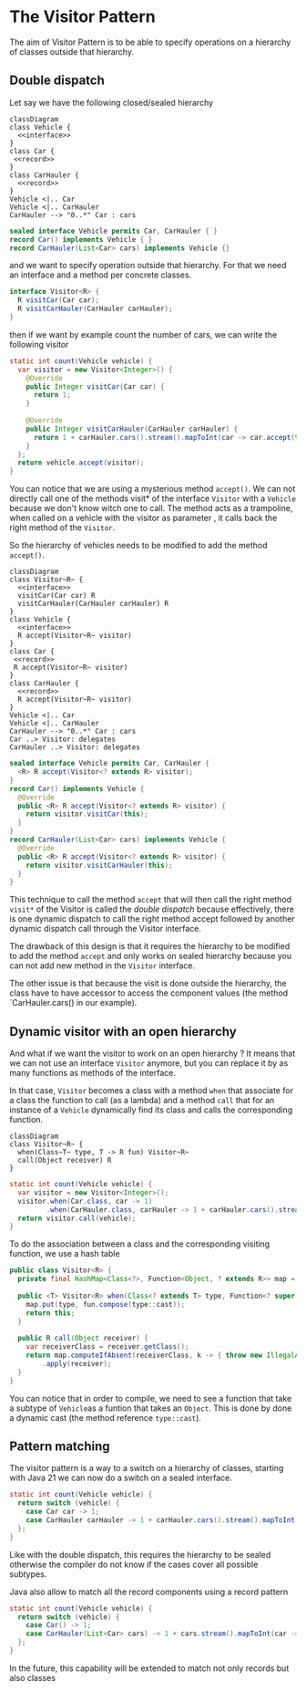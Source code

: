 # The Visitor Pattern

The aim of Visitor Pattern is to be able to specify operations on a hierarchy of classes outside that hierarchy.

## Double dispatch

Let say we have the following closed/sealed hierarchy
```mermaid
classDiagram
class Vehicle {
  <<interface>>
}
class Car {
 <<record>>
}
class CarHauler {
  <<record>>
}
Vehicle <|.. Car
Vehicle <|.. CarHauler
CarHauler --> "0..*" Car : cars
```

```java
sealed interface Vehicle permits Car, CarHauler { }
record Car() implements Vehicle { }
record CarHauler(List<Car> cars) implements Vehicle {}
```

and we want to specify operation outside that hierarchy.
For that we need an interface and a method per concrete classes.
```java
interface Visitor<R> {
  R visitCar(Car car);
  R visitCarHauler(CarHauler carHauler);
}
```

then if we want by example count the number of cars, we can write the following visitor
```java
static int count(Vehicle vehicle) {
  var visitor = new Visitor<Integer>() {
    @Override 
    public Integer visitCar(Car car) {
      return 1;
    }
      
    @Override 
    public Integer visitCarHauler(CarHauler carHauler) {
      return 1 + carHauler.cars().stream().mapToInt(car -> car.accept(this)).sum();
    }
  };
  return vehicle.accept(visitor);
}
```

You can notice that we are using a mysterious method `accept()`. We can not directly call one of the methods
visit* of the interface `Visitor` with a `Vehicle` because we don't know witch one to call.
The method acts as a trampoline, when called on a vehicle with the visitor as parameter , it calls back
the right method of the `Visitor`.

So the hierarchy of vehicles needs to be modified to add the method `accept()`. 

```mermaid
classDiagram
class Visitor~R~ {
  <<interface>>
  visitCar(Car car) R
  visitCarHauler(CarHauler carHauler) R
}
class Vehicle {
  <<interface>>
  R accept(Visitor~R~ visitor)
}
class Car {
 <<record>>
 R accept(Visitor~R~ visitor)
}
class CarHauler {
  <<record>>
  R accept(Visitor~R~ visitor)
}
Vehicle <|.. Car
Vehicle <|.. CarHauler
CarHauler --> "0..*" Car : cars
Car ..> Visitor: delegates
CarHauler ..> Visitor: delegates
```

```java
sealed interface Vehicle permits Car, CarHauler {
  <R> R accept(Visitor<? extends R> visitor);
}
record Car() implements Vehicle {
  @Override
  public <R> R accept(Visitor<? extends R> visitor) {
    return visitor.visitCar(this);
  }
}
record CarHauler(List<Car> cars) implements Vehicle {
  @Override
  public <R> R accept(Visitor<? extends R> visitor) {
    return visitor.visitCarHauler(this);
  }
}
```

This technique to call the method `accept` that will then call the right method `visit*` of the Visitor
is called the _double dispatch_ because effectively, there is one dynamic dispatch to call the right method accept
followed by another dynamic dispatch call through the Visitor interface.

The drawback of this design is that it requires the hierarchy to be modified to add the method `accept`
and only works on sealed hierarchy because you can not add new method in the `Visitor` interface.

The other issue is that because the visit is done outside the hierarchy, the class have to have accessor to
access the component values (the method `CarHauler.cars() in our example).


## Dynamic visitor with an open hierarchy

And what if we want the visitor to work on an open hierarchy ?
It means that we can not use an interface `Visitor` anymore, but you can replace it by as many functions
as methods of the interface.

In that case, `Visitor` becomes a class with a method `when` that associate for a class the function to call
(as a lambda) and a method `call` that for an instance of a `Vehicle` dynamically find its class and
calls the corresponding function.
```mermaid
classDiagram
class Visitor~R~ {
  when(Class~T~ type, T -> R fun) Visitor~R~
  call(Object receiver) R
}
```

```java
static int count(Vehicle vehicle) {
  var visitor = new Visitor<Integer>();
  visitor.when(Car.class, car -> 1)
         .when(CarHauler.class, carHauler -> 1 + carHauler.cars().stream().mapToInt(visitor::call).sum());
  return visitor.call(vehicle);
}
```

To do the association between a class and the corresponding visiting function,  we use a hash table
```java
public class Visitor<R> {
  private final HashMap<Class<?>, Function<Object, ? extends R>> map = new HashMap<>();
  
  public <T> Visitor<R> when(Class<? extends T> type, Function<? super T, ? extends R> fun) {
    map.put(type, fun.compose(type::cast));
    return this;
  }
    
  public R call(Object receiver) {
    var receiverClass = receiver.getClass();
    return map.computeIfAbsent(receiverClass, k -> { throw new IllegalArgumentException("invalid " + k.getName()); })
        .apply(receiver);
  }
}
```

You can notice that in order to compile, we need to see a function that take a subtype of `Vehicle`as a funtion
that takes an `Object`. This is done by done a dynamic cast (the method reference `type::cast`).


## Pattern matching

The visitor pattern is a way to a switch on a hierarchy of classes, starting with Java 21 we can now do a switch
on a sealed interface.

```java
static int count(Vehicle vehicle) {
  return switch (vehicle) {
    case Car car -> 1;
    case CarHauler carHauler -> 1 + carHauler.cars().stream().mapToInt(car -> count(car)).sum();
  };
}
```

Like with the double dispatch, this requires the hierarchy to be sealed otherwise the compiler do not know
if the cases cover all possible subtypes.

Java also allow to match all the record components using a record pattern
```java
static int count(Vehicle vehicle) {
  return switch (vehicle) {
    case Car() -> 1;
    case CarHauler(List<Car> cars) -> 1 + cars.stream().mapToInt(car -> count(car)).sum();
  };
}
```

In the future, this capability will be extended to match not only records but also classes
